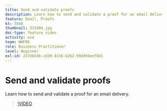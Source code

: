 ```yaml
---
title: Send and validate proofs
description: Learn how to send and validate a proof for an email delivery.
feature: Email, Proofs
kt: 7848
thumbnail: 333404.jpg
doc-type: feature video
activity: use
team: WWFRE
role: Business Practitioner
level: Beginner
exl-id: 237db54b-cd20-4136-b262-99dd94eefbb1
---
```

# Send and validate proofs

Learn how to send and validate a proof for an email delivery.

>[!VIDEO](https://video.tv.adobe.com/v/333404)
